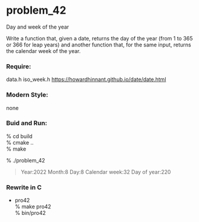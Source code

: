 problem_42
===============

Day and week of the year

Write a function that, given a date, returns the day of the year (from 1 to 365 or 366 for leap years) and another function that, for the same input, returns the calendar week of the year.


### Require: 
data.h  iso_week.h
https://howardhinnant.github.io/date/date.html  


### Modern Style:  
none

### Buid and Run:  
% cd build  
% cmake ..  
% make  

% ./problem_42  
> Year:2022
> Month:8
> Day:8
> Calendar week:32
> Day of year:220


### Rewrite in C
- pro42  
% make pro42  
% bin/pro42


